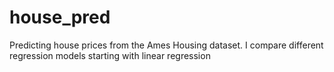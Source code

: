 # house_pred
Predicting house prices from the Ames Housing dataset. I compare different regression models starting with linear regression
